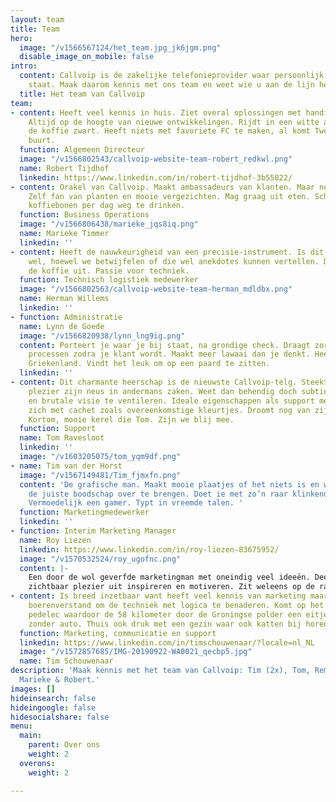 ```yaml
---
layout: team
title: Team
hero:
  image: "/v1566567124/het_team.jpg_jk6jgm.png"
  disable_image_on_mobile: false
intro:
  content: Callvoip is de zakelijke telefonieprovider waar persoonlijk contact centraal
    staat. Maak daarom kennis met ons team en weet wie u aan de lijn heeft.
  title: Het team van Callvoip
team:
- content: Heeft veel kennis in huis. Ziet overal oplossingen met handige apparatuur.
    Altijd op de hoogte van nieuwe ontwikkelingen. Rijdt in een witte auto en drinkt
    de koffie zwart. Heeft niets met favoriete FC te maken, al komt Twente uit dezelfde
    buurt.
  function: Algemeen Directeur
  image: "/v1566802543/callvoip-website-team-robert_redkwl.png"
  name: Robert Tijdhof
  linkedin: https://www.linkedin.com/in/robert-tijdhof-3b55822/
- content: Orakel van Callvoip. Maakt ambassadeurs van klanten. Maar nog liever fans.
    Zelf fan van planten en mooie vergezichten. Mag graag uit eten. Schijnt een zak
    koffiebonen per dag weg te drinken.
  function: Business Operations
  image: "/v1566806438/marieke_jqs8iq.png"
  name: Marieke Timmer
  linkedin: ''
- content: Heeft de nauwkeurigheid van een precisie-instrument. Is dit misschien ook
    wel, hoewel we betwijfelen of die wel anekdotes kunnen vertellen. Deelt graag
    de koffie uit. Passie voor techniek.
  function: Technisch logistiek medewerker
  image: "/v1566802563/callvoip-website-team-herman_mdldbx.png"
  name: Herman Willems
  linkedin: ''
- function: Administratie
  name: Lynn de Goede
  image: "/v1566820938/lynn_lng9ig.png"
  content: Porteert je waar je bij staat, na grondige check. Draagt zorg voor alle
    processen zodra je klant wordt. Maakt meer lawaai dan je denkt. Heeft iets met
    Griekenland. Vindt het leuk om op een paard te zitten.
  linkedin: ''
- content: Dit charmante heerschap is de nieuwste Callvoip-telg. Steekt met zichtbaar
    plezier zijn neus in andermans zaken. Weet dan behendig doch subtiel zijn ‘weldoordachte’
    en brutale visie te ventileren. Ideale eigenschappen als support medewerker. Kleedt
    zich met cachet zoals overeenkomstige kleurtjes. Droomt nog van zijn eigen podcast.
    Kortom, mooie kerel die Tom. Zijn we blij mee.
  function: Support
  name: Tom Ravesloot
  linkedin: ''
  image: "/v1603205075/tom_yqm9df.png"
- name: Tim van der Horst
  image: "/v1567149481/Tim_fjmxfn.png"
  content: 'De grafische man. Maakt mooie plaatjes of het niets is en weet daarbij
    de juiste boodschap over te brengen. Doet ie met zo’n raar klinkend toetenbord.
    Vermoedelijk een gamer. Typt in vreemde talen. '
  function: Marketingmedewerker
  linkedin: ''
- function: Interim Marketing Manager
  name: Roy Liezen
  linkedin: https://www.linkedin.com/in/roy-liezen-83675952/
  image: "/v1570532524/roy_ugofnc.png"
  content: |-
    Een door de wol geverfde marketingman met oneindig veel ideeën. Deelt deze ideeën graag naast vele andere zaken. Haalt
    zichtbaar plezier uit inspireren en motiveren. Zit weleens op de racefiets. En voedt ook nog een dochter op.
- content: Is breed inzetbaar want heeft veel kennis van marketing maar ook een gezond
    boerenverstand om de techniek met logica te benaderen. Komt op het werk met zo'n
    pedelec waardoor de 58 kilometer door de Groningse polder een eitje wordt met
    zonder auto. Thuis ook druk met een gezin waar ook katten bij horen.
  function: Marketing, communicatie en support
  linkedin: https://www.linkedin.com/in/timschouwenaar/?locale=nl_NL
  image: "/v1572857685/IMG-20190922-WA0021_qecbp5.jpg"
  name: Tim Schouwenaar
description: 'Maak kennis met het team van Callvoip: Tim (2x), Tom, Remco, Lynn, Herman,
  Marieke & Robert.'
images: []
hideinsearch: false
hideingoogle: false
hidesocialshare: false
menu:
  main:
    parent: Over ons
    weight: 2
  overons:
    weight: 2

---
```

